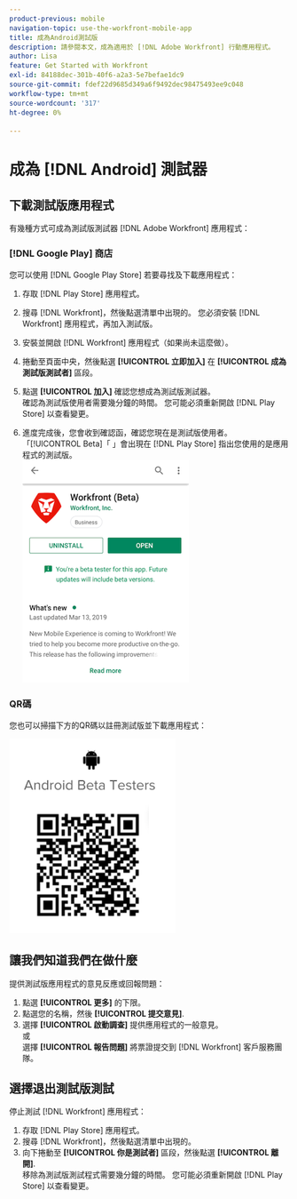```yaml
---
product-previous: mobile
navigation-topic: use-the-workfront-mobile-app
title: 成為Android測試版
description: 請參閱本文，成為適用於 [!DNL Adobe Workfront] 行動應用程式。
author: Lisa
feature: Get Started with Workfront
exl-id: 84188dec-301b-40f6-a2a3-5e7befae1dc9
source-git-commit: fdef22d9685d349a6f9492dec98475493ee9c048
workflow-type: tm+mt
source-wordcount: '317'
ht-degree: 0%

---
```


# 成為 [!DNL Android] 測試器

## 下載測試版應用程式

有幾種方式可成為測試版測試器 [!DNL Adobe Workfront] 應用程式：

### [!DNL Google Play] 商店

您可以使用 [!DNL Google Play Store] 若要尋找及下載應用程式：

1. 存取 [!DNL Play Store] 應用程式。
1. 搜尋 [!DNL Workfront]，然後點選清單中出現的。
您必須安裝 [!DNL Workfront] 應用程式，再加入測試版。
1. 安裝並開啟 [!DNL Workfront] 應用程式（如果尚未這麼做）。
1. 捲動至頁面中央，然後點選 **[!UICONTROL 立即加入]** 在 **[!UICONTROL 成為測試版測試者]** 區段。

1. 點選 **[!UICONTROL 加入]** 確認您想成為測試版測試器。\
   確認為測試版使用者需要幾分鐘的時間。 您可能必須重新開啟 [!DNL Play Store] 以查看變更。

1. 進度完成後，您會收到確認函，確認您現在是測試版使用者。\
   「[!UICONTROL Beta]「 」會出現在 [!DNL Play Store] 指出您使用的是應用程式的測試版。\
   ![](assets/android-beta-tester-adobe-350x468.png)

### QR碼

您也可以掃描下方的QR碼以註冊測試版並下載應用程式：

![](assets/android-qr-code-350x409.png)

## 讓我們知道我們在做什麼

提供測試版應用程式的意見反應或回報問題：

1. 點選 **[!UICONTROL 更多]** 的下限。
1. 點選您的名稱，然後 **[!UICONTROL 提交意見]**.
1. 選擇 **[!UICONTROL 啟動調查]** 提供應用程式的一般意見。\
   或\
   選擇 **[!UICONTROL 報告問題]** 將票證提交到 [!DNL Workfront] 客戶服務團隊。

## 選擇退出測試版測試

停止測試 [!DNL Workfront] 應用程式：

1. 存取 [!DNL Play Store] 應用程式。
1. 搜尋 [!DNL Workfront]，然後點選清單中出現的。
1. 向下捲動至 **[!UICONTROL 你是測試者]** 區段，然後點選 **[!UICONTROL 離開]**.\
   移除為測試版測試程式需要幾分鐘的時間。 您可能必須重新開啟 [!DNL Play Store] 以查看變更。
